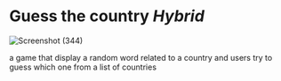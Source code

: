 
   # Guess the country ***Hybrid***
                                       
![Screenshot (344)](https://github.com/Aniyo44/guess-the-country/assets/109015835/ac45dcb8-382f-4ab1-952c-ef9095b56108)

   a game that display a random word related to a country and users try to guess which one from a list of countries
